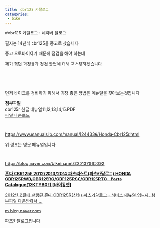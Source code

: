 ```yaml
---
title: cbr125 카탈로그
categories:
 - bike
---
```

#cbr125 카탈로그 : 네이버 블로그
<div class="wrap_rabbit pcol2 _param(1) _postViewArea222738495579" id="post-view222738495579">
<!-- Rabbit HTML --><div class="se-viewer se-theme-default" lang="ko-KR">
<!-- SE_DOC_HEADER_END -->
<div class="se-main-container">
<div class="se-component se-text se-l-default" id="SE-fe10fcf8-1822-4e68-9f70-c5f2ba1a9ed5">
<div class="se-component-content">
<div class="se-section se-section-text se-l-default">
<div class="se-module se-module-text">
<!-- SE-TEXT { --><p class="se-text-paragraph se-text-paragraph-align-" id="SE-15b76cfe-1fd0-4c38-ac75-dd0be7039e20" style=""><span class="se-fs- se-ff-" id="SE-2832d8e2-d1a1-4b07-9edc-5d27e65d3c68" style="">필자는 14년식 cbr125을 중고로 샀습니다</span></p><!-- } SE-TEXT --><!-- SE-TEXT { --><p class="se-text-paragraph se-text-paragraph-align-" id="SE-c3274c85-9587-44bd-99d1-2ae4c827820d" style=""><span class="se-fs- se-ff-" id="SE-ff9c9562-1bb3-4c6f-878c-91d7fbfafe88" style="">중고 오토바이이기 때문에 점검을 해야 하는데</span></p><!-- } SE-TEXT --><!-- SE-TEXT { --><p class="se-text-paragraph se-text-paragraph-align-" id="SE-b5eff274-8350-4e03-ab9d-19e1f36ab7a2" style=""><span class="se-fs- se-ff-" id="SE-37b3bcac-9bc7-4e50-9022-1a3f69cb48e3" style="">제가 했던 과정들과 정검 방법에 대해 포스팅하겠습니다</span></p><!-- } SE-TEXT --><!-- SE-TEXT { --><p class="se-text-paragraph se-text-paragraph-align-" id="SE-a13d7dde-991e-4835-bb1b-e1c810074c5d" style=""><span class="se-fs- se-ff-" id="SE-f8b9f09d-e0c1-44ce-9930-59ca176fccc3" style="">​</span></p><!-- } SE-TEXT --><!-- SE-TEXT { --><p class="se-text-paragraph se-text-paragraph-align-" id="SE-7d1fb215-cb0a-4992-92df-216da0fb7c54" style=""><span class="se-fs- se-ff-" id="SE-3550edec-425f-4583-8b2d-7a487cf49c83" style="">​</span></p><!-- } SE-TEXT --><!-- SE-TEXT { --><p class="se-text-paragraph se-text-paragraph-align-" id="SE-a41a4fef-e470-4485-8bfd-da8b574a7cb5" style=""><span class="se-fs- se-ff-" id="SE-1f13196b-177a-4965-a5a5-2733889ed83c" style="">먼저 바이크를 정비하기 위해서 가장 좋은 방법은 메뉴얼을 찾아보는것입니다</span></p><!-- } SE-TEXT -->
</div>
</div>
</div>
</div> <div class="se-component se-file se-l-default" id="SE-13a676f0-e6b0-4996-b3f8-6c2b0546888b">
<div class="se-component-content">
<div class="se-section se-section-file se-l-default se-section-align-">
<div class="se-module se-module-file">
<span class="se-file-icon"><strong class="se-blind">첨부파일</strong></span>
<div class="se-file-name-container">
<span class="se-file-name">cbr125r 한글 메뉴얼11,12,13,14,15</span><span class="se-file-extension">.PDF</span>
</div>
<a class="se-file-save-button __se_link" data-linkdata='{"link": "https://blogattach.naver.net/1e8b02b1a5f3fa260aeb89bc81631e67c6966a8d0a/20211201_263_blogfile/dls32208_1638304868819_dYF1U6_PDF/cbr125r%20%ED%95%9C%EA%B8%80%20%EB%A9%94%EB%89%B4%EC%96%BC11%2C12%2C13%2C14%2C15.PDF"}' data-linktype="file" href="https://blogattach.naver.net/1e8b02b1a5f3fa260aeb89bc81631e67c6966a8d0a/20211201_263_blogfile/dls32208_1638304868819_dYF1U6_PDF/cbr125r%20%ED%95%9C%EA%B8%80%20%EB%A9%94%EB%89%B4%EC%96%BC11%2C12%2C13%2C14%2C15.PDF" role="button" target="_blank">
<span class="se-blind">파일 다운로드</span>
</a>
</div>
</div>
</div>
<script class="__se_module_data" data-module='{"type":"v2_file", "id" :"SE-13a676f0-e6b0-4996-b3f8-6c2b0546888b", "data" : { "link": "https://blogattach.naver.net/1e8b02b1a5f3fa260aeb89bc81631e67c6966a8d0a/20211201_263_blogfile/dls32208_1638304868819_dYF1U6_PDF/cbr125r%20%ED%95%9C%EA%B8%80%20%EB%A9%94%EB%89%B4%EC%96%BC11%2C12%2C13%2C14%2C15.PDF"}}' type="text/data"></script>
</div> <div class="se-component se-text se-l-default" id="SE-72f42eb2-3412-4549-84a6-bb6dea1b6ac8">
<div class="se-component-content">
<div class="se-section se-section-text se-l-default">
<div class="se-module se-module-text">
<!-- SE-TEXT { --><p class="se-text-paragraph se-text-paragraph-align-" id="SE-ae63059b-63db-4efd-a88e-ab14a669fc45" style=""><span class="se-fs- se-ff-" id="SE-c5f56d9b-d785-468f-b9e3-e4246d8ce2f2" style="">​</span></p><!-- } SE-TEXT --><!-- SE-TEXT { --><p class="se-text-paragraph se-text-paragraph-align-" id="SE-b0dc73e9-4cfe-40a3-a747-8833281dad51" style=""><span class="se-fs- se-ff-" id="SE-e63735b7-672d-46a9-bf33-6da4614917d0" style=""><a class="se-link" href="https://www.manualslib.com/manual/1244336/Honda-Cbr125r.html" target="_blank">https://www.manualslib.com/manual/1244336/Honda-Cbr125r.html</a></span></p><!-- } SE-TEXT --><!-- SE-TEXT { --><p class="se-text-paragraph se-text-paragraph-align-" id="SE-5044d187-cc19-457d-886b-b38045c21f95" style=""><span class="se-fs- se-ff-" id="SE-a99df736-0d6d-4f34-826b-68a99fcc7556" style="">위 링크는 영문 메뉴얼입니다</span></p><!-- } SE-TEXT --><!-- SE-TEXT { --><p class="se-text-paragraph se-text-paragraph-align-" id="SE-87021b3e-675b-4a55-ab51-4a13de7c8125" style=""><span class="se-fs- se-ff-" id="SE-9face796-d23b-444a-9393-b70cb9d8678f" style="">​</span></p><!-- } SE-TEXT --><!-- SE-TEXT { --><p class="se-text-paragraph se-text-paragraph-align-" id="SE-44fec6c6-3164-4f8e-a4d4-ddaec6853d2e" style=""><span class="se-fs- se-ff-" id="SE-a7a95fbc-a100-463f-8421-00d9b0a51368" style=""><a class="se-link" href="https://m.blog.naver.com/bikeingnet/220137985092" target="_blank">https://blog.naver.com/bikeingnet/220137985092</a></span></p><!-- } SE-TEXT -->
</div>
</div>
</div>
</div> <div class="se-component se-oglink se-l-text" id="SE-cebd46f4-e0cd-46fc-8ced-160c79aa63f1">
<div class="se-component-content">
<div class="se-section se-section-oglink se-l-text se-section-align-">
<div class="se-module se-module-oglink">
<a class="se-oglink-info" href="https://m.blog.naver.com/bikeingnet/220137985092" target="_blank">
<div class="se-oglink-info-container">
<strong class="se-oglink-title">혼다 CBR125R 2012/2013/2014 파츠리스트(파츠카달로그) HONDA CBR125RWB/CBR125RC/CBR125RSC/CBR125RTC - Parts Catalogue(13KTYB02) [바이킹넷]</strong>
<p class="se-oglink-summary">2012년 2월에 발행된 혼다 CBR125R(신형) 파츠카달로그 - 서비스 매뉴얼 입니다. 첨부파일 다운받아서 ...</p>
<p class="se-oglink-url">m.blog.naver.com</p>
</div>
</a>
</div>
</div>
</div>
<script class="__se_module_data" data-module='{"type":"v2_oglink", "id" :"SE-cebd46f4-e0cd-46fc-8ced-160c79aa63f1", "data" : {"link" : "https://m.blog.naver.com/bikeingnet/220137985092", "isVideo" : "false", "thumbnail" : "https://dthumb-phinf.pstatic.net/?src=%22https%3A%2F%2Fblogthumb.pstatic.net%2F20141001_297%2Fbikeingnet_1412130453044Fdxq5_JPEG%2F15999-2012-honda-cbr125r-performance-2012-2013-new-motorcycles_1920x1080.jpg%3Ftype%3Dw2%22&amp;type=ff120"}}' type="text/data"></script>
</div> <div class="se-component se-text se-l-default" id="SE-3aace6d1-dfaf-4467-bbc7-b2cd79e9b2c1">
<div class="se-component-content">
<div class="se-section se-section-text se-l-default">
<div class="se-module se-module-text">
<!-- SE-TEXT { --><p class="se-text-paragraph se-text-paragraph-align-" id="SE-bce9e007-74d7-41e0-8e6f-317d162677c7" style=""><span class="se-fs- se-ff-" id="SE-0f7e56d2-f4fc-47c8-8c5e-b442f66f0c50" style="">파츠카탈로그입니다</span></p><!-- } SE-TEXT -->
</div>
</div>
</div>
</div> </div>
</div>
</div>